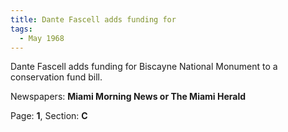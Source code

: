 ```yaml
---  
title: Dante Fascell adds funding for  
tags:  
  - May 1968  
---  
```

  
Dante Fascell adds funding for Biscayne National Monument to a conservation fund bill.  
  
Newspapers: **Miami Morning News or The Miami Herald**  
  
Page: **1**, Section: **C** 
